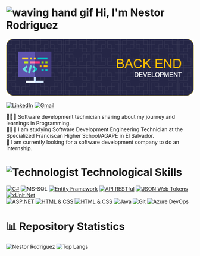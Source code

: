  # <img src="https://user-images.githubusercontent.com/72663882/171687151-bb31c996-c9d2-49c8-b593-734946893b23.gif" alt="waving hand gif" aria-hidden="true" width="40" />   Hi, I'm Nestor Rodriguez

![Banner](Banner-2.png)

[![LinkedIn](https://img.shields.io/badge/LinkedIn-%230077B5.svg?style=for-the-badge&logo=linkedin&logoColor=white)](https://www.linkedin.com/in/nestor-adonay-rodriguez-alberto/)
[![Gmail](https://img.shields.io/badge/Gmail-FF0000.svg?style=for-the-badge&logo=gmail&logoColor=white)](mailto:Nestor.Adonay.Rodriguez.Alberto@gmail.com)

👩🏻‍💻 Software development technician sharing about my journey and learnings in Programming.                                          
👩🏻‍🎓 I am studying Software Development Engineering Technician at the Specialized Franciscan Higher School/AGAPE in El Salvador.                                      
💭 I am currently looking for a software development company to do an internship.                                            
# <img src="https://raw.githubusercontent.com/Tarikul-Islam-Anik/Animated-Fluent-Emojis/master/Emojis/People/Technologist.png" alt="Technologist" width="30" height="30" /> Technological Skills
[![C#](https://img.shields.io/badge/C%23-512BD4.svg?style=for-the-badge&logo=csharp&logoColor=white)](https://docs.microsoft.com/en-us/dotnet/csharp/) 
![MS-SQL](https://img.shields.io/badge/MS--SQL-CC2927.svg?style=for-the-badge&logo=microsoftsqlserver&logoColor=white)
[![Entity Framework](https://img.shields.io/badge/Entity%20Framework-512BD4.svg?style=for-the-badge&logo=dotnet&logoColor=white)](https://docs.microsoft.com/en-us/ef/)
[![API RESTful](https://img.shields.io/badge/API%20RESTful-512BD4.svg?style=for-the-badge&logo=dotnet&logoColor=white)](https://dotnet.microsoft.com/apps/aspnet)
[![JSON Web Tokens](https://img.shields.io/badge/JSON%20Web%20Tokens-808080.svg?style=for-the-badge&logo=jsonwebtokens&logoColor=white)](https://jwt.io/)
[![xUnit.Net](https://img.shields.io/badge/xUnit.Net-2C3E50.svg?style=for-the-badge&labelColor=white)](https://xunit.net/)                                                                                       
[![ASP.NET](https://img.shields.io/badge/ASP.NET-512BD4.svg?style=for-the-badge&logo=dotnet&logoColor=white)](https://dotnet.microsoft.com/apps/aspnet)
[![HTML & CSS](https://img.shields.io/badge/HTML-%23E44D26.svg?style=for-the-badge&logo=html5&logoColor=white)](https://developer.mozilla.org/en-US/docs/Web/HTML) [![HTML & CSS](https://img.shields.io/badge/CSS-%231572B6.svg?style=for-the-badge&logo=css3&logoColor=white)](https://developer.mozilla.org/en-US/docs/Web/CSS)
![Java](https://img.shields.io/badge/java-%23ED8B00.svg?style=for-the-badge&logo=openjdk&logoColor=white)
![Git](https://img.shields.io/badge/Git-F05032.svg?style=for-the-badge&logo=git&logoColor=white)
![Azure DevOps](https://img.shields.io/badge/Azure%20DevOps-0078D7.svg?style=for-the-badge&logo=azuredevops&logoColor=white)

# 📊 Repository Statistics
![Nestor Rodriguez](https://github-readme-stats.vercel.app/api?username=Nestor-Adonay-Rodriguez-Alberto&show_icons=true&theme=dark) ![Top Langs](https://github-readme-stats.vercel.app/api/top-langs/?username=Nestor-Adonay-Rodriguez-Alberto&layout=compact&theme=dark) 


